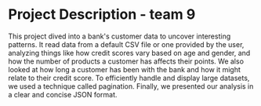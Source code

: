 # Project Description - team 9

This project dived into a bank's customer data to uncover interesting patterns. It read data from a default CSV file or one provided by the user, analyzing things like how credit scores vary based on age and gender, and how the number of products a customer has affects their points. We also looked at how long a customer has been with the bank and how it might relate to their credit score. To efficiently handle and display large datasets, we used a technique called pagination. Finally, we presented our analysis in a clear and concise JSON format.
